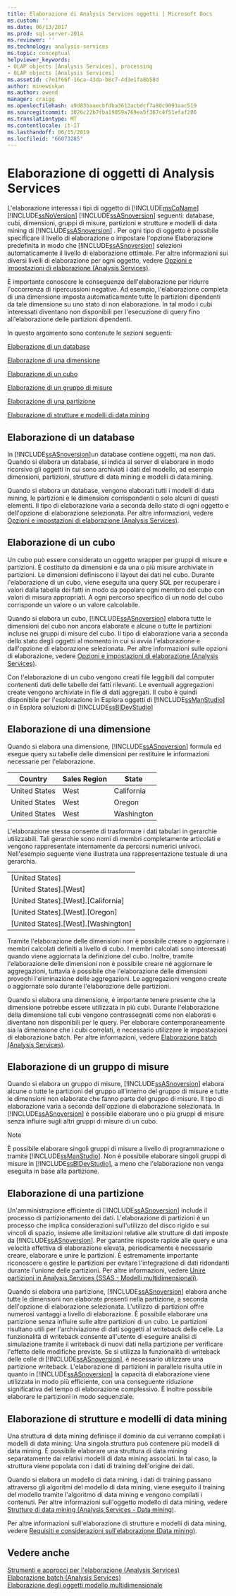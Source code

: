 ```yaml
---
title: Elaborazione di Analysis Services oggetti | Microsoft Docs
ms.custom: ''
ms.date: 06/13/2017
ms.prod: sql-server-2014
ms.reviewer: ''
ms.technology: analysis-services
ms.topic: conceptual
helpviewer_keywords:
- OLAP objects [Analysis Services], processing
- OLAP objects [Analysis Services]
ms.assetid: c7e1f66f-16ca-43da-b8c7-4d3e1fa8b58d
author: minewiskan
ms.author: owend
manager: craigg
ms.openlocfilehash: a9d83baaecbfdba3612acbdcf7a80c9093aac519
ms.sourcegitcommit: 3026c22b7fba19059a769ea5f367c4f51efaf286
ms.translationtype: MT
ms.contentlocale: it-IT
ms.lasthandoff: 06/15/2019
ms.locfileid: "66073285"
---
```

# <a name="processing-analysis-services-objects"></a>Elaborazione di oggetti di Analysis Services
  L'elaborazione interessa i tipi di oggetto di [!INCLUDE[msCoName](../../includes/msconame-md.md)] [!INCLUDE[ssNoVersion](../../includes/ssnoversion-md.md)] [!INCLUDE[ssASnoversion](../../includes/ssasnoversion-md.md)] seguenti: database, cubi, dimensioni, gruppi di misure, partizioni e strutture e modelli di data mining di [!INCLUDE[ssASnoversion](../../includes/ssasnoversion-md.md)] . Per ogni tipo di oggetto è possibile specificare il livello di elaborazione o impostare l'opzione Elaborazione predefinita in modo che [!INCLUDE[ssASnoversion](../../includes/ssasnoversion-md.md)] selezioni automaticamente il livello di elaborazione ottimale. Per altre informazioni sui diversi livelli di elaborazione per ogni oggetto, vedere [Opzioni e impostazioni di elaborazione &#40;Analysis Services&#41;](processing-options-and-settings-analysis-services.md).  
  
 È importante conoscere le conseguenze dell'elaborazione per ridurre l'occorrenza di ripercussioni negative. Ad esempio, l'elaborazione completa di una dimensione imposta automaticamente tutte le partizioni dipendenti da tale dimensione su uno stato di non elaborazione. In tal modo i cubi interessati diventano non disponibili per l'esecuzione di query fino all'elaborazione delle partizioni dipendenti.  
  
 In questo argomento sono contenute le sezioni seguenti:  
  
 [Elaborazione di un database](#bkmk_procdb)  
  
 [Elaborazione di una dimensione](#bkmk_procdim)  
  
 [Elaborazione di un cubo](#bkmk_proccube)  
  
 [Elaborazione di un gruppo di misure](#bkmk_procmeasure)  
  
 [Elaborazione di una partizione](#bkmk_procpartition)  
  
 [Elaborazione di strutture e modelli di data mining](#bkmk_procdm)  
  
##  <a name="bkmk_procdb"></a> Elaborazione di un database  
 In [!INCLUDE[ssASnoversion](../../includes/ssasnoversion-md.md)]un database contiene oggetti, ma non dati. Quando si elabora un database, si indica al server di elaborare in modo ricorsivo gli oggetti in cui sono archiviati i dati del modello, ad esempio dimensioni, partizioni, strutture di data mining e modelli di data mining.  
  
 Quando si elabora un database, vengono elaborati tutti i modelli di data mining, le partizioni e le dimensioni corrispondenti o solo alcuni di questi elementi. Il tipo di elaborazione varia a seconda dello stato di ogni oggetto e dell'opzione di elaborazione selezionata. Per altre informazioni, vedere [Opzioni e impostazioni di elaborazione &#40;Analysis Services&#41;](processing-options-and-settings-analysis-services.md).  
  
##  <a name="bkmk_proccube"></a> Elaborazione di un cubo  
 Un cubo può essere considerato un oggetto wrapper per gruppi di misure e partizioni. È costituito da dimensioni e da una o più misure archiviate in partizioni. Le dimensioni definiscono il layout dei dati nel cubo. Durante l'elaborazione di un cubo, viene eseguita una query SQL per recuperare i valori dalla tabella dei fatti in modo da popolare ogni membro del cubo con valori di misura appropriati. A ogni percorso specifico di un nodo del cubo corrisponde un valore o un valore calcolabile.  
  
 Quando si elabora un cubo, [!INCLUDE[ssASnoversion](../../includes/ssasnoversion-md.md)] elabora tutte le dimensioni del cubo non ancora elaborate e alcune o tutte le partizioni incluse nei gruppi di misure del cubo. Il tipo di elaborazione varia a seconda dello stato degli oggetti al momento in cui si avvia l'elaborazione e dall'opzione di elaborazione selezionata. Per altre informazioni sulle opzioni di elaborazione, vedere [Opzioni e impostazioni di elaborazione &#40;Analysis Services&#41;](processing-options-and-settings-analysis-services.md).  
  
 Con l'elaborazione di un cubo vengono creati file leggibili dal computer contenenti dati delle tabelle dei fatti rilevanti. Le eventuali aggregazioni create vengono archiviate in file di dati aggregati. Il cubo è quindi disponibile per l'esplorazione in Esplora oggetti di [!INCLUDE[ssManStudio](../../includes/ssmanstudio-md.md)] o in Esplora soluzioni di [!INCLUDE[ssBIDevStudio](../../includes/ssbidevstudio-md.md)]  
  
##  <a name="bkmk_procdim"></a> Elaborazione di una dimensione  
 Quando si elabora una dimensione, [!INCLUDE[ssASnoversion](../../includes/ssasnoversion-md.md)] formula ed esegue query su tabelle delle dimensioni per restituire le informazioni necessarie per l'elaborazione.  
  
|Country|Sales Region|State|  
|-------------|------------------|-----------|  
|United States|West|California|  
|United States|West|Oregon|  
|United States|West|Washington|  
  
 L'elaborazione stessa consente di trasformare i dati tabulari in gerarchie utilizzabili. Tali gerarchie sono nomi di membri completamente articolati e vengono rappresentate internamente da percorsi numerici univoci. Nell'esempio seguente viene illustrata una rappresentazione testuale di una gerarchia.  
  
||  
|-|  
|[United States]|  
|[United States].[West]|  
|[United States].[West].[California]|  
|[United States].[West].[Oregon]|  
|[United States].[West].[Washington]|  
  
 Tramite l'elaborazione delle dimensioni non è possibile creare o aggiornare i membri calcolati definiti a livello di cubo. I membri calcolati sono interessati quando viene aggiornata la definizione del cubo. Inoltre, tramite l'elaborazione delle dimensioni non è possibile creare né aggiornare le aggregazioni, tuttavia è possibile che l'elaborazione delle dimensioni provochi l'eliminazione delle aggregazioni. Le aggregazioni vengono create o aggiornate solo durante l'elaborazione delle partizioni.  
  
 Quando si elabora una dimensione, è importante tenere presente che la dimensione potrebbe essere utilizzata in più cubi. Durante l'elaborazione della dimensione tali cubi vengono contrassegnati come non elaborati e diventano non disponibili per le query. Per elaborare contemporaneamente sia la dimensione che i cubi correlati, è necessario utilizzare le impostazioni di elaborazione batch. Per altre informazioni, vedere [Elaborazione batch &#40;Analysis Services&#41;](batch-processing-analysis-services.md).  
  
##  <a name="bkmk_procmeasure"></a> Elaborazione di un gruppo di misure  
 Quando si elabora un gruppo di misure, [!INCLUDE[ssASnoversion](../../includes/ssasnoversion-md.md)] elabora alcune o tutte le partizioni del gruppo all'interno del gruppo di misure e tutte le dimensioni non elaborate che fanno parte del gruppo di misure. Il tipo di elaborazione varia a seconda dell'opzione di elaborazione selezionata. In [!INCLUDE[ssASnoversion](../../includes/ssasnoversion-md.md)] è possibile elaborare uno o più gruppi di misure senza influire sugli altri gruppi di misure di un cubo.  
  
> [!NOTE]  
>  È possibile elaborare singoli gruppi di misure a livello di programmazione o tramite [!INCLUDE[ssManStudio](../../includes/ssmanstudio-md.md)]. Non è possibile elaborare singoli gruppi di misure in [!INCLUDE[ssBIDevStudio](../../includes/ssbidevstudio-md.md)], a meno che l'elaborazione non venga eseguita in base alla partizione.  
  
##  <a name="bkmk_procpartition"></a> Elaborazione di una partizione  
 Un'amministrazione efficiente di [!INCLUDE[ssASnoversion](../../includes/ssasnoversion-md.md)] include il processo di partizionamento dei dati. L'elaborazione di partizioni è un processo che implica considerazioni sull'utilizzo del disco rigido e sui vincoli di spazio, insieme alle limitazioni relative alle strutture di dati imposte da [!INCLUDE[ssASnoversion](../../includes/ssasnoversion-md.md)]. Per garantire risposte rapide alle query e una velocità effettiva di elaborazione elevata, periodicamente è necessario creare, elaborare e unire le partizioni. È estremamente importante riconoscere e gestire le partizioni per evitare l'integrazione di dati ridondanti durante l'unione delle partizioni. Per altre informazioni, vedere [Unire partizioni in Analysis Services &#40;SSAS - Modelli multidimensionali&#41;](merge-partitions-in-analysis-services-ssas-multidimensional.md).  
  
 Quando si elabora una partizione, [!INCLUDE[ssASnoversion](../../includes/ssasnoversion-md.md)] elabora anche tutte le dimensioni non elaborate presenti nella partizione, a seconda dell'opzione di elaborazione selezionata. L'utilizzo di partizioni offre numerosi vantaggi a livello di elaborazione. È possibile elaborare una partizione senza influire sulle altre partizioni di un cubo. Le partizioni risultano utili per l'archiviazione di dati soggetti al writeback delle celle. La funzionalità di writeback consente all'utente di eseguire analisi di simulazione tramite il writeback di nuovi dati nella partizione per verificare l'effetto delle modifiche previste. Se si utilizza la funzionalità di writeback delle celle di [!INCLUDE[ssASnoversion](../../includes/ssasnoversion-md.md)], è necessario utilizzare una partizione writeback. L'elaborazione di partizioni in parallelo risulta utile in quanto in [!INCLUDE[ssASnoversion](../../includes/ssasnoversion-md.md)] la capacità di elaborazione viene utilizzata in modo più efficiente, con una conseguente riduzione significativa del tempo di elaborazione complessivo. È inoltre possibile elaborare le partizioni in modo sequenziale.  
  
##  <a name="bkmk_procdm"></a> Elaborazione di strutture e modelli di data mining  
 Una struttura di data mining definisce il dominio da cui verranno compilati i modelli di data mining. Una singola struttura può contenere più modelli di data mining. È possibile elaborare una struttura di data mining separatamente dai relativi modelli di data mining associati. In tal caso, la struttura viene popolata con i dati di training dell'origine dei dati.  
  
 Quando si elabora un modello di data mining, i dati di training passano attraverso gli algoritmi del modello di data mining, viene eseguito il training del modello tramite l'algoritmo di data mining e vengono compilati i contenuti. Per altre informazioni sull'oggetto modello di data mining, vedere [Strutture di data mining &#40;Analysis Services - Data mining&#41;](../data-mining/mining-structures-analysis-services-data-mining.md).  
  
 Per altre informazioni sull'elaborazione di strutture e modelli di data mining, vedere [Requisiti e considerazioni sull'elaborazione &#40;Data mining&#41;](../data-mining/processing-requirements-and-considerations-data-mining.md).  
  
## <a name="see-also"></a>Vedere anche  
 [Strumenti e approcci per l'elaborazione &#40;Analysis Services&#41;](tools-and-approaches-for-processing-analysis-services.md)   
 [Elaborazione batch &#40;Analysis Services&#41;](batch-processing-analysis-services.md)   
 [Elaborazione degli oggetti modello multidimensionale](processing-a-multidimensional-model-analysis-services.md)  
  
  
